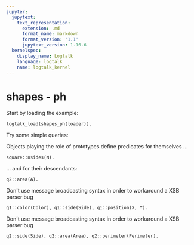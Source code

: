 ```yaml
---
jupyter:
  jupytext:
    text_representation:
      extension: .md
      format_name: markdown
      format_version: '1.1'
      jupytext_version: 1.16.6
  kernelspec:
    display_name: Logtalk
    language: logtalk
    name: logtalk_kernel
---
```


<!--
________________________________________________________________________

This file is part of Logtalk <https://logtalk.org/>  
SPDX-FileCopyrightText: 1998-2025 Paulo Moura <pmoura@logtalk.org>  
SPDX-License-Identifier: Apache-2.0

Licensed under the Apache License, Version 2.0 (the "License");
you may not use this file except in compliance with the License.
You may obtain a copy of the License at

    http://www.apache.org/licenses/LICENSE-2.0

Unless required by applicable law or agreed to in writing, software
distributed under the License is distributed on an "AS IS" BASIS,
WITHOUT WARRANTIES OR CONDITIONS OF ANY KIND, either express or implied.
See the License for the specific language governing permissions and
limitations under the License.
________________________________________________________________________
-->

# shapes - ph

Start by loading the example:

```logtalk
logtalk_load(shapes_ph(loader)).
```

Try some simple queries:

Objects playing the role of prototypes define predicates for themselves ...

```logtalk
square::nsides(N).
```

<!--
N = 4.
-->

... and for their descendants:

```logtalk
q2::area(A).
```

<!--
A = 9.
-->

Don't use message broadcasting syntax in order to workaround a XSB parser bug

```logtalk
q1::color(Color), q1::side(Side), q1::position(X, Y).
```

<!--
Color = red, Side = 1, X = 0, Y = 0.
-->

Don't use message broadcasting syntax in order to workaround a XSB parser bug

```logtalk
q2::side(Side), q2::area(Area), q2::perimeter(Perimeter).
```

<!--
Side = 3, Area = 9, Perimeter = 12.
-->
